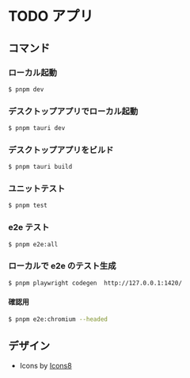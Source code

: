 # TODO アプリ

## コマンド

### ローカル起動

```bash
$ pnpm dev
```

### デスクトップアプリでローカル起動

```bash
$ pnpm tauri dev
```

### デスクトップアプリをビルド

```bash
$ pnpm tauri build
```

### ユニットテスト

```bash
$ pnpm test
```

### e2e テスト

```bash
$ pnpm e2e:all
```

### ローカルで e2e のテスト生成

```bash
$ pnpm playwright codegen  http://127.0.0.1:1420/
```

#### 確認用

```bash
$ pnpm e2e:chromium --headed
```

## デザイン

- Icons by [Icons8](https://icons8.jp/)
